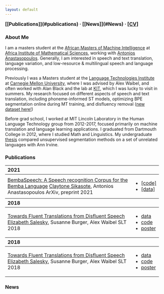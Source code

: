 ```yaml
---
layout: default
---
```


<span style="font-weight: bold; font-size: 16px;">
  [[Publications]](#publications) · [[News]](#News) · <a href="/assets/pdf/Salesky_CV.pdf" target="_blank">[CV]</a>
</span>

### About Me

I am a masters student at the [African Masters of Machine Intelligence](https://www.aimsammi.org/) at [Africa Institute of Mathematical Sciences](https://aims.ac.rw/), working with [Antonios Anastasopoulos](#). 
Generally, I am interested in speech and text translation, language variation, and low-resource & multilingual speech and language processing.

Previously I was a Masters student at the [Language Technologies Institute](https://www.lti.cs.cmu.edu/) at [Carnegie Mellon University](https://www.cmu.edu/), where I was advised by Alex Waibel, and often worked with Alan Black and the lab at [KIT](http://isl.anthropomatik.kit.edu/english/), which I was lucky to visit in summers. 
My research focused on different aspects of speech and text translation, including phoneme-informed ST models, optimizing BPE segmentation online during MT training, and disfluency removal ([new dataset here!](https://github.com/isl-mt/fluent-fisher))

Before grad school, I worked at MIT Lincoln Laboratory in the Human Language Technology group from 2012-2017, focused primarily on machine translation and language learning applications.
I graduated from Dartmouth College in 2012, where I studied Math and Linguistics.
My undergraduate [thesis](http://linguistics.dartmouth.edu/undergraduate/honors/past-honors-theses) compared unsupervised segmentation methods on a set of unrelated languages with Ann Irvine.

### Publications

<table>
  <thead>
    <tr>
      <th style="text-align: left">2021</th>
      <th style="text-align: left"></th>
    </tr>
  </thead>
  <tbody>
    <tr>
      <td>
        <a target="_blank" href="https://arxiv.org/pdf/2102.04889.pdf">BembaSpeech: A Speech recognition Corpus for the Bemba Language</a>
        <paper>
          <authors><u>Claytone Sikasote</u>, Antonios Anastasopoulos</authors>
        <venue>ArXiv, preprint 2021</venue>
        </paper>
      </td>
      <td>
        <ul>
          <li><a target="_blank" href="https://github.com/csikasote/BembaASR">[code]</a></li>
          <li><a target="_blank" href="https://github.com/csikasote/BembaSpeech">[data]</a></li>
        </ul>
      </td>
    </tr>
  </tbody>
  <thead>
    <tr>
      <th style="text-align: left">2018</th>
      <th style="text-align: left"></th>
    </tr>
  </thead>
  <tbody>
    <tr>
      <td>
        <a target="_blank" href="/assets/pdf/slt18_towards.pdf">Towards Fluent Translations from Disfluent Speech</a>
        <paper>
          <authors><u>Elizabeth Salesky</u>, Susanne Burger, Alex Waibel</authors>
        <venue>SLT 2018</venue>
        </paper>
      </td>
      <td>
        <ul>
          <li><a target="_blank" href="https://github.com/isl-mt/fluent-fisher">data</a></li>
          <li><a target="_blank" href="https://github.com/esalesky/fisher-mapping">code</a></li>
          <li><a target="_blank" href="/assets/pdf/slt18_poster.pdf">poster</a></li>
        </ul>
      </td>
    </tr>
  </tbody>
    <thead>
    <tr>
      <th style="text-align: left">2018</th>
      <th style="text-align: left"></th>
    </tr>
  </thead>
  <tbody>
    <tr>
      <td>
        <a target="_blank" href="/assets/pdf/slt18_towards.pdf">Towards Fluent Translations from Disfluent Speech</a>
        <paper>
          <authors><u>Elizabeth Salesky</u>, Susanne Burger, Alex Waibel</authors>
        <venue>SLT 2018</venue>
        </paper>
      </td>
      <td>
        <ul>
          <li><a target="_blank" href="https://github.com/isl-mt/fluent-fisher">data</a></li>
          <li><a target="_blank" href="https://github.com/esalesky/fisher-mapping">code</a></li>
          <li><a target="_blank" href="/assets/pdf/slt18_poster.pdf">poster</a></li>
        </ul>
      </td>
    </tr>
  </tbody>
</table>

### News
